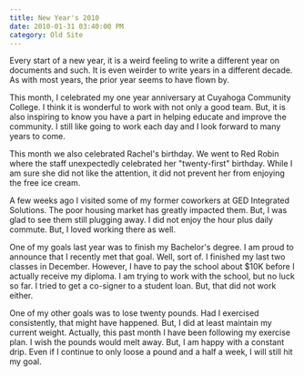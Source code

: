 ```yaml
---
title: New Year's 2010
date: 2010-01-31 03:40:00 PM
category: Old Site
---
```


Every start of a new year, it is a weird feeling to write a different year on documents and such. It is even weirder to write years in a different decade. As with most years, the prior year seems to have flown by.

This month, I celebrated my one year anniversary at Cuyahoga Community College. I think it is wonderful to work with not only a good team. But, it is also inspiring to know you have a part in helping educate and improve the community. I still like going to work each day and I look forward to many years to come.

This month we also celebrated Rachel's birthday. We went to Red Robin where the staff unexpectedly celebrated her "twenty-first" birthday. While I am sure she did not like the attention, it did not prevent her from enjoying the free ice cream.

A few weeks ago I visited some of my former coworkers at GED Integrated Solutions. The poor housing market has greatly impacted them. But, I was glad to see them still plugging away. I did not enjoy the hour plus daily commute. But, I loved working there as well.

One of my goals last year was to finish my Bachelor's degree. I am proud to announce that I recently met that goal. Well, sort of. I finished my last two classes in December. However, I have to pay the school about $10K before I actually receive my diploma. I am trying to work with the school, but no luck so far. I tried to get a co-signer to a student loan. But, that did not work either.

One of my other goals was to lose twenty pounds. Had I exercised consistently, that might have happened. But, I did at least maintain my current weight. Actually, this past month I have been following my exercise plan. I wish the pounds would melt away. But, I am happy with a constant drip. Even if I continue to only loose a pound and a half a week, I will still hit my goal.
